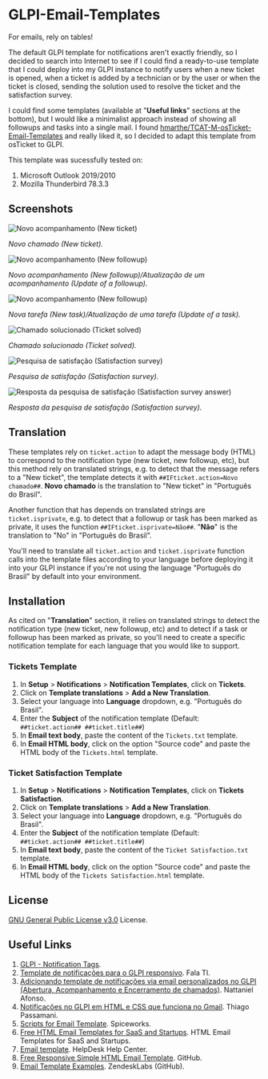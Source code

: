 # GLPI-Email-Templates

For emails, rely on tables!

The default GLPI template for notifications aren't exactly friendly, so I decided to search into Internet to see if I could find a ready-to-use template that I could deploy into my GLPI instance to notify users when a new ticket is opened, when a ticket is added by a technician or by the user or when the ticket is closed, sending the solution used to resolve the ticket and the satisfaction survey.

I could find some templates (available at "**Useful links**" sections at the bottom), but I would like a minimalist approach instead of showing all followups and tasks into a single mail. I found [hmarthe/TCAT-M-osTicket-Email-Templates](https://github.com/hmarthe/TCAT-M-osTicket-Email-Templates) and really liked it, so I decided to adapt this template from osTicket to GLPI.

This template was sucessfully tested on:

1. Microsoft Outlook 2019/2010
1. Mozilla Thunderbird 78.3.3

## Screenshots

![Novo acompanhamento (New ticket)](/screenshots/new-ticket.png?raw=true "Novo acompanhamento (New ticket)")

*Novo chamado (New ticket).*
 
![Novo acompanhamento (New followup)](/screenshots/new-followup.png?raw=true "Novo acompanhamento (New followup)/Atualização de um acompanhamento (Update of a ticket)")

*Novo acompanhamento (New followup)/Atualização de um acompanhamento (Update of a followup).*

![Novo acompanhamento (New followup)](/screenshots/new-or-update-task.png?raw=true "Nova tarefa (New task)/Atualização de uma tarefa (Update of a task)")

*Nova tarefa (New task)/Atualização de uma tarefa (Update of a task).*

![Chamado solucionado (Ticket solved)](/screenshots/solution.png?raw=true "Chamado solucionado (Ticket solved)")

*Chamado solucionado (Ticket solved).*

![Pesquisa de satisfação (Satisfaction survey)](/screenshots/ticket-satisfaction.png?raw=true "Pesquisa de satisfação (Satisfaction survey)")

*Pesquisa de satisfação (Satisfaction survey).*

![Resposta da pesquisa de satisfação (Satisfaction survey answer)](/screenshots/ticket-satisfaction-response.png?raw=true "Resposta da pesquisa de satisfação (Satisfaction survey answer)")

*Resposta da pesquisa de satisfação (Satisfaction survey).*

## Translation

These templates rely on ``ticket.action`` to adapt the message body (HTML) to correspond to the notification type (new ticket, new followup, etc), but this method rely on translated strings, e.g. to detect that the message refers to a "New ticket", the template detects it with ``##IFticket.action=Novo chamado##``. **Novo chamado** is the translation to "New ticket" in "Português do Brasil".

Another function that has depends on translated strings are ``ticket.isprivate``, e.g. to detect that a followup or task has been marked as private, it uses the function ``##IFticket.isprivate=Não##``. "**Não**" is the translation to "No" in "Português do Brasil".

You'll need to translate all ``ticket.action`` and ``ticket.isprivate`` function calls into the template files according to your language before deploying it into your GLPI instance if you're not using the language "Português do Brasil" by default into your environment.

## Installation

As cited on "**Translation**" section, it relies on translated strings to detect the notification type (new ticket, new followup, etc) and to detect if a task or followup has been marked as private, so you'll need to create a specific notification template for each language that you would like to support.

### Tickets Template

1. In **Setup** > **Notifications** > **Notification Templates**, click on **Tickets**.
1. Click on **Template translations** > **Add a New Translation**.
1. Select your language into **Language** dropdown, e.g. "Português do Brasil".
1. Enter the **Subject** of the notification template (Default: ``##ticket.action## ##ticket.title##``)
1. In **Email text body**, paste the content of the ``Tickets.txt`` template.
1. In **Email HTML body**, click on the option "Source code" and paste the HTML body of the ``Tickets.html`` template.

### Ticket Satisfaction Template

1. In **Setup** > **Notifications** > **Notification Templates**, click on **Tickets Satisfaction**.
1. Click on **Template translations** > **Add a New Translation**.
1. Select your language into **Language** dropdown, e.g. "Português do Brasil".
1. Enter the **Subject** of the notification template (Default: ``##ticket.action## ##ticket.title##``)
1. In **Email text body**, paste the content of the ``Ticket Satisfaction.txt`` template.
1. In **Email HTML body**, click on the option "Source code" and paste the HTML body of the ``Tickets Satisfaction.html`` template.

## License

[GNU General Public License v3.0](LICENSE) License.

## Useful Links

1. [GLPI - Notification Tags](https://pt.scribd.com/document/248614338/2GLPI-Lista-de-Tags-Disponiveis).
1. [Template de notificações para o GLPI responsivo](https://falati.com.br/template-email-responsivo-glpi/). Fala TI.
1. [Adicionando template de notificações via email personalizados no GLPI (Abertura, Acompanhamento e Encerramento de chamados)](http://nattanielafonso.com.br/adicionando-template-de-notificacoes-via-email-personalizados-no-glpi-abertura-acompanhamento-e-encerramento-de-chamados/). Nattaniel Afonso.
1. [Notificações no GLPI em HTML e CSS que funciona no Gmail](http://www.thiagopassamani.com.br/tags/glpi-notification-template-mail). Thiago Passamani.
1. [Scripts for Email Template](https://community.spiceworks.com/scripts?category=15). Spiceworks.
1. [Free HTML Email Templates for SaaS and Startups](https://www.htmlemailtemplates.net/free-stuff/free-html-email-templates/). HTML Email Templates for SaaS and Startups.
1. [Email template](https://www.helpdesk.com/help/email-template/). HelpDesk Help Center.
1. [Free Responsive Simple HTML Email Template](https://github.com/leemunroe/responsive-html-email-template). GitHub.
1. [Email Template Examples](https://github.com/zendesklabs/email_template_examples). ZendeskLabs (GitHub).
